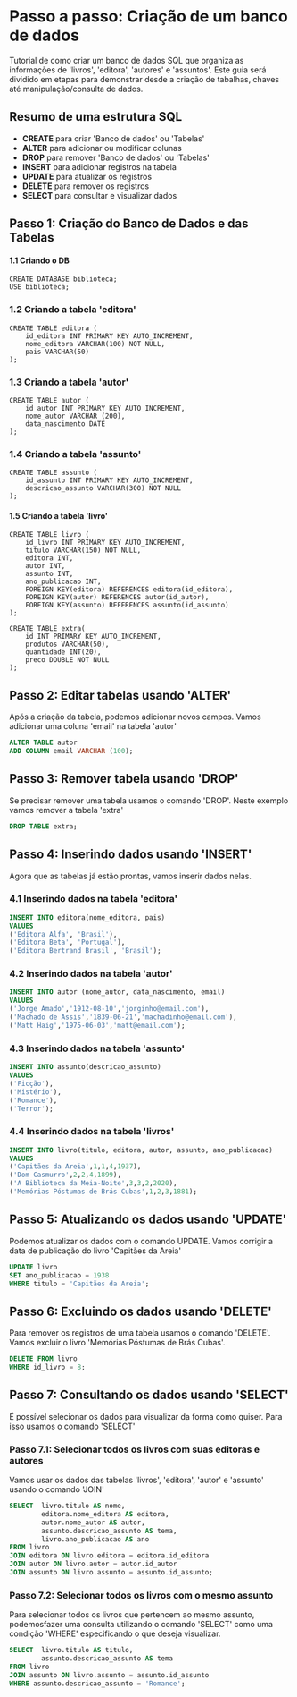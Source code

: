 # Passo a passo: Criação de um banco de dados
Tutorial de como criar um banco de dados SQL que organiza as informações de 'livros', 'editora', 'autores' e 'assuntos'.
Este guia será dividido em etapas para demonstrar desde a criação de tabalhas, chaves até manipulação/consulta de dados.

## Resumo de uma estrutura SQL
* __CREATE__ para criar 'Banco de dados' ou 'Tabelas'
* __ALTER__ para adicionar ou modificar colunas
* __DROP__ para remover 'Banco de dados' ou 'Tabelas'
* __INSERT__ para adicionar registros na tabela
* __UPDATE__ para atualizar os registros
* __DELETE__ para remover os registros
* __SELECT__ para consultar e visualizar dados

## Passo 1: Criação do Banco de Dados e das Tabelas 
#### 1.1 Criando o DB

```
CREATE DATABASE biblioteca;
USE biblioteca;
```

### 1.2 Criando a tabela 'editora'
```
CREATE TABLE editora (
    id_editora INT PRIMARY KEY AUTO_INCREMENT,
    nome_editora VARCHAR(100) NOT NULL,
    pais VARCHAR(50)
);
```

### 1.3 Criando a tabela 'autor'
```
CREATE TABLE autor (
    id_autor INT PRIMARY KEY AUTO_INCREMENT,
    nome_autor VARCHAR (200),
    data_nascimento DATE
);
```

### 1.4 Criando a tabela 'assunto'
```
CREATE TABLE assunto (
    id_assunto INT PRIMARY KEY AUTO_INCREMENT,
    descricao_assunto VARCHAR(300) NOT NULL
);
```

#### 1.5 Criando a tabela 'livro'
```
CREATE TABLE livro (
    id_livro INT PRIMARY KEY AUTO_INCREMENT,
    titulo VARCHAR(150) NOT NULL,
    editora INT,
    autor INT,
    assunto INT,
    ano_publicacao INT,
    FOREIGN KEY(editora) REFERENCES editora(id_editora),
    FOREIGN KEY(autor) REFERENCES autor(id_autor),
    FOREIGN KEY(assunto) REFERENCES assunto(id_assunto)
);
```

```
CREATE TABLE extra(
    id INT PRIMARY KEY AUTO_INCREMENT,
    produtos VARCHAR(50),
    quantidade INT(20),
    preco DOUBLE NOT NULL
);
```

## Passo 2: Editar tabelas usando 'ALTER'
Após a criação da tabela, podemos adicionar novos campos. Vamos adicionar uma coluna 'email' na tabela 'autor'

```SQL
ALTER TABLE autor
ADD COLUMN email VARCHAR (100);
```

## Passo 3: Remover tabela usando 'DROP'
Se precisar remover uma tabela usamos o comando 'DROP'.
Neste exemplo vamos remover a tabela 'extra'

```SQL
DROP TABLE extra;
```

## Passo 4: Inserindo dados usando 'INSERT'
Agora que as tabelas já estão prontas, vamos inserir dados nelas.

### 4.1 Inserindo dados na tabela 'editora'
```SQL
INSERT INTO editora(nome_editora, pais)
VALUES
('Editora Alfa', 'Brasil'),
('Editora Beta', 'Portugal'),
('Editora Bertrand Brasil', 'Brasil');
```

### 4.2 Inserindo dados na tabela 'autor'
```SQL
INSERT INTO autor (nome_autor, data_nascimento, email)
VALUES
('Jorge Amado','1912-08-10','jorginho@email.com'),
('Machado de Assis','1839-06-21','machadinho@email.com'),
('Matt Haig','1975-06-03','matt@email.com');
```

### 4.3 Inserindo dados na tabela 'assunto'
```SQL
INSERT INTO assunto(descricao_assunto)
VALUES
('Ficção'),
('Mistério'),
('Romance'),
('Terror');
```

### 4.4 Inserindo dados na tabela 'livros'
```SQL
INSERT INTO livro(titulo, editora, autor, assunto, ano_publicacao)
VALUES
('Capitães da Areia',1,1,4,1937),
('Dom Casmurro',2,2,4,1899),
('A Biblioteca da Meia-Noite',3,3,2,2020),
('Memórias Póstumas de Brás Cubas',1,2,3,1881);
```

## Passo 5: Atualizando os dados usando 'UPDATE'
Podemos atualizar os dados com o comando UPDATE.
Vamos corrigir a data de publicação do livro 'Capitães da Areia'

```SQL
UPDATE livro
SET ano_publicacao = 1938
WHERE titulo = 'Capitães da Areia';
```

## Passo 6: Excluindo os dados usando 'DELETE'
Para remover os registros de uma tabela usamos o comando 'DELETE'.
Vamos excluir o livro 'Memórias Póstumas de Brás Cubas'.

```SQL
DELETE FROM livro
WHERE id_livro = 8;
```

## Passo 7: Consultando os dados usando 'SELECT'
É possível selecionar os dados para visualizar da forma como quiser.
Para isso usamos o comando 'SELECT'

### Passo 7.1: Selecionar todos os livros com suas editoras e autores
Vamos usar os dados das tabelas 'livros', 'editora', 'autor' e 'assunto'
usando o comando 'JOIN'
```SQL
SELECT  livro.titulo AS nome,
        editora.nome_editora AS editora,
        autor.nome_autor AS autor,
        assunto.descricao_assunto AS tema,
        livro.ano_publicacao AS ano
FROM livro
JOIN editora ON livro.editora = editora.id_editora
JOIN autor ON livro.autor = autor.id_autor
JOIN assunto ON livro.assunto = assunto.id_assunto;
```

### Passo 7.2: Selecionar todos os livros com o mesmo assunto
Para selecionar todos os livros que pertencem ao mesmo assunto, podemosfazer uma consulta utilizando o comando 'SELECT' como uma condição 'WHERE' especificando o que deseja visualizar.
```SQL
SELECT  livro.titulo AS titulo,
        assunto.descricao_assunto AS tema
FROM livro
JOIN assunto ON livro.assunto = assunto.id_assunto
WHERE assunto.descricao_assunto = 'Romance';
```